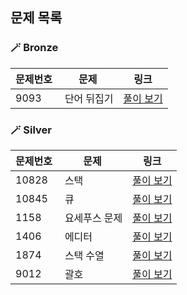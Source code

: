 ## 문제 목록
### 🪄 Bronze
| 문제번호 | 문제 | 링크 |
| ----- | --- | ----- |
|9093 |  단어 뒤집기 | [풀이 보기](./Bronze/9093. 단어 뒤집기)|
### 🪄 Silver
| 문제번호 | 문제 | 링크 |
| ----- | --- | ----- |
|10828 |  스택 | [풀이 보기](./Silver/10828. 스택)|
|10845 |  큐 | [풀이 보기](./Silver/10845. 큐)|
|1158 |  요세푸스 문제 | [풀이 보기](./Silver/1158. 요세푸스 문제)|
|1406 |  에디터 | [풀이 보기](./Silver/1406. 에디터)|
|1874 |  스택 수열 | [풀이 보기](./Silver/1874. 스택 수열)|
|9012 |  괄호 | [풀이 보기](./Silver/9012. 괄호)|
